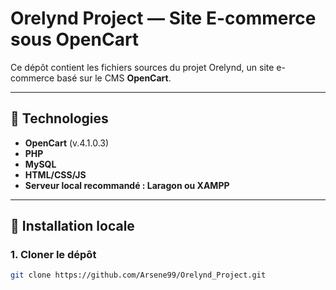 # Orelynd Project — Site E-commerce sous OpenCart

Ce dépôt contient les fichiers sources du projet Orelynd, un site e-commerce basé sur le CMS **OpenCart**.

---

## 🧰 Technologies

- **OpenCart** (v.4.1.0.3)
- **PHP**
- **MySQL**
- **HTML/CSS/JS**
- **Serveur local recommandé : Laragon ou XAMPP**

---

## 🚀 Installation locale

### 1. Cloner le dépôt

```bash
git clone https://github.com/Arsene99/Orelynd_Project.git

